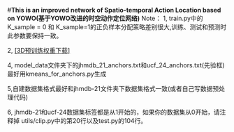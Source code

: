 #**This is an improved network of Spatio-temporal Action Location based on YOWO(基于YOWO改进的时空动作定位网络)**
Note： 
1, train.py中的K_sample = 0 和 K_sample=1的正负样本分配策略差别很大,训练、测试和预测时此参数要保持一致。

2,  [[3D预训练权重下载]](https://github.com/okankop/Efficient-3DCNNs)

4, model_data文件夹下的jhmdb_21_anchors.txt和ucf_24_anchors.txt(先验框)
最好用kmeans_for_anchors.py生成

5,自建数据集格式最好和jhmdb-21文件夹下数据集格式一致(或者自己写数据预处理代码)

6, jhmdb-21和ucf-24数据集标签都是从1开始的，如果你的数据集从0开始，请注释掉
utils/clip.py中的第20行以及test.py的104行。

